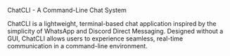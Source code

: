 ChatCLI - A Command-Line Chat System

ChatCLI is a lightweight, terminal-based chat application inspired by the simplicity of WhatsApp and Discord Direct Messaging. Designed without a GUI, ChatCLI allows users to experience seamless, real-time communication in a command-line environment.
